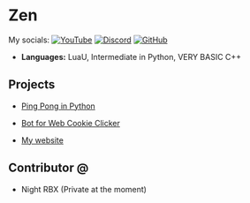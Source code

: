 # Zen 
My socials: [![YouTube](https://img.shields.io/badge/-YouTube-FF0000?style=flat-square&logo=youtube&logoColor=white&link=https://www.youtube.com/channel/UC9foxUyYh3muQsU1fvnKKOQ)](https://www.youtube.com/channel/UC9foxUyYh3muQsU1fvnKKOQ) [![Discord](https://img.shields.io/badge/-Discord-7289DA?style=flat-square&logo=discord&logoColor=white&link=https://discord.com/users/1161528840506585209)](https://discord.com/users/1161528840506585209) [![GitHub](https://img.shields.io/badge/-GitHub-333?style=flat-square&logo=github&logoColor=white&link=https://github.com/only-gamesense)](https://github.com/only-gamesense)

- **Languages:** LuaU, Intermediate in Python, VERY BASIC C++

## Projects

- [Ping Pong in Python](https://github.com/AtTheZenith/ping-pong)

- [Bot for Web Cookie Clicker](https://github.com/AtTheZenith/ccwebbot)
  
- [My website](https://github.com/AtTheZenith/atthezenith.github.io)

## Contributor @

- Night RBX (Private at the moment)
